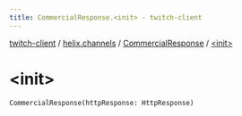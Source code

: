```yaml
---
title: CommercialResponse.<init> - twitch-client
---
```


[twitch-client](../../index.html) / [helix.channels](../index.html) / [CommercialResponse](index.html) / [&lt;init&gt;](./-init-.html)

# &lt;init&gt;

`CommercialResponse(httpResponse: HttpResponse)`